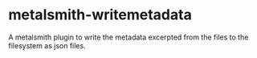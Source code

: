 metalsmith-writemetadata
========================

A metalsmith plugin to write the metadata excerpted from the files to the filesystem as json files.
